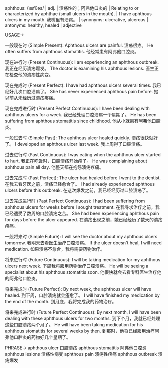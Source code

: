aphthous: /ˈæfθəs/ | adj. | 溃疡性的；阿弗他口炎的 | Relating to or characterized by aphthae (small ulcers in the mouth). |  I have aphthous ulcers in my mouth. 我嘴里有溃疡。 | synonyms: ulcerative, ulcerous | antonyms: healthy, healed | adjective

USAGE->

一般现在时 (Simple Present):
Aphthous ulcers are painful. 溃疡很疼。
He often suffers from aphthous stomatitis. 他经常患有阿弗他口腔炎。

现在进行时 (Present Continuous):
I am experiencing an aphthous outbreak. 我正在经历溃疡爆发。
The doctor is examining his aphthous lesions. 医生正在检查他的溃疡性病变。

现在完成时 (Present Perfect):
I have had aphthous ulcers several times. 我已经好几次口腔溃疡了。
She has never experienced aphthous pain before. 她以前从未经历过溃疡疼痛。

现在完成进行时 (Present Perfect Continuous):
I have been dealing with aphthous ulcers for a week. 我已经处理口腔溃疡一个星期了。
He has been suffering from aphthous stomatitis since childhood. 他从小就患有阿弗他口腔炎。


一般过去时 (Simple Past):
The aphthous ulcer healed quickly. 溃疡很快就好了。
I developed an aphthous ulcer last week. 我上周得了口腔溃疡。

过去进行时 (Past Continuous):
I was eating when the aphthous ulcer started to hurt. 我正在吃饭时，口腔溃疡开始疼了。
He was complaining about aphthous pain all day. 他整天都在抱怨溃疡疼痛。

过去完成时 (Past Perfect):
The ulcer had healed before I went to the dentist. 在我去看牙医之前，溃疡已经愈合了。
I had already experienced aphthous ulcers before this outbreak. 在这次爆发之前，我已经经历过口腔溃疡了。

过去完成进行时 (Past Perfect Continuous):
I had been suffering from aphthous ulcers for weeks before I sought treatment. 在我寻求治疗之前，我已经遭受了数周的口腔溃疡之苦。
She had been experiencing aphthous pain for days before the ulcer appeared. 在溃疡出现之前，她已经经历了数天的溃疡疼痛。

一般将来时 (Simple Future):
I will see the doctor about my aphthous ulcers tomorrow. 我明天去看医生治疗口腔溃疡。
If the ulcer doesn't heal, I will need medication. 如果溃疡不愈合，我将需要药物治疗。

将来进行时 (Future Continuous):
I will be taking medication for my aphthous ulcers next week. 下周我将服用药物治疗口腔溃疡。
He will be seeing a specialist about his aphthous stomatitis soon. 他很快就会去看专科医生治疗他的阿弗他口腔炎。


将来完成时 (Future Perfect):
By next week, the aphthous ulcer will have healed. 到下周，口腔溃疡就会痊愈了。
I will have finished my medication by the end of the month. 到月底，我将完成我的药物治疗。

将来完成进行时 (Future Perfect Continuous):
By next month, I will have been dealing with these aphthous ulcers for two months. 到下个月，我就已经处理这些口腔溃疡两个月了。
He will have been taking medication for his aphthous stomatitis for several weeks by then. 到那时，他将已经服用治疗阿弗他口腔炎的药物好几个星期了。


PHRASE->
aphthous ulcer  口腔溃疡
aphthous stomatitis 阿弗他口腔炎
aphthous lesions 溃疡性病变
aphthous pain 溃疡性疼痛
aphthous outbreak 溃疡爆发